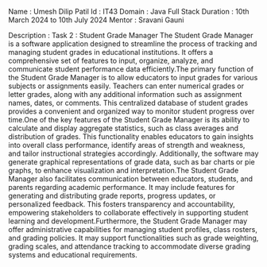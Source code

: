 Name : Umesh Dilip Patil Id : IT43 Domain : Java Full Stack Duration : 10th March 2024 to 10th July 2024 Mentor : Sravani Gauni

Description : 
Task 2 : Student Grade Manager The Student Grade Manager is a software application designed to streamline the process of tracking and managing student grades in educational institutions. It offers a comprehensive set of features to input, organize, analyze, and communicate student performance data efficiently.The primary function of the Student Grade Manager is to allow educators to input grades for various subjects or assignments easily. Teachers can enter numerical grades or letter grades, along with any additional information such as assignment names, dates, or comments. This centralized database of student grades provides a convenient and organized way to monitor student progress over time.One of the key features of the Student Grade Manager is its ability to calculate and display aggregate statistics, such as class averages and distribution of grades. This functionality enables educators to gain insights into overall class performance, identify areas of strength and weakness, and tailor instructional strategies accordingly. Additionally, the software may generate graphical representations of grade data, such as bar charts or pie graphs, to enhance visualization and interpretation.The Student Grade Manager also facilitates communication between educators, students, and parents regarding academic performance. It may include features for generating and distributing grade reports, progress updates, or personalized feedback. This fosters transparency and accountability, empowering stakeholders to collaborate effectively in supporting student learning and development.Furthermore, the Student Grade Manager may offer administrative capabilities for managing student profiles, class rosters, and grading policies. It may support functionalities such as grade weighting, grading scales, and attendance tracking to accommodate diverse grading systems and educational requirements.

